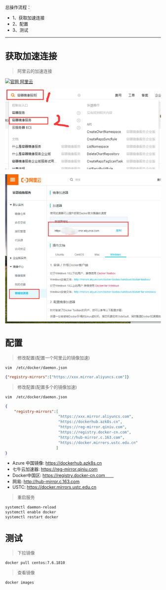 总操作流程：
- 1、获取加速连接
- 2、配置
- 3、测试

***

# 获取加速连接

> 阿里云的加速连接

[![](https://img.shields.io/badge/官网-阿里云-red.svg "官网 阿里云")](https://cr.console.aliyun.com/cn-hangzhou/instances/mirrors)

![](image/2-1.png)

![](image/2-2.png)

# 配置

> 修改配置(配置一个阿里云的镜像加速)

```shell
vim  /etc/docker/daemon.json
```

```json
{"registry-mirrors":["https://xxx.mirror.aliyuncs.com"]}
```

> 修改配置(配置多个的镜像加速)

```shell
vim  /etc/docker/daemon.json
```

```json
{
    "registry-mirrors":[
                        "https://xxx.mirror.aliyuncs.com",
                        "https://dockerhub.azk8s.cn",
                        "https://reg-mirror.qiniu.com",
                        "https://registry.docker-cn.com",
                        "http://hub-mirror.c.163.com",
                        "https://docker.mirrors.ustc.edu.cn"
                       ]
}
```

- Azure 中国镜像: https://dockerhub.azk8s.cn
- 七牛云加速器: https://reg-mirror.qiniu.com
- Docker中国区: https://registry.docker-cn.com　　 
- 网易: http://hub-mirror.c.163.com
- USTC: https://docker.mirrors.ustc.edu.cn

> 重启服务

```shell
systemctl daemon-reload
systemctl enable docker
systemctl restart docker
```
# 测试

> 下拉镜像

```shell
docker pull centos:7.6.1810
```

> 查看镜像

```shell
docker images
```